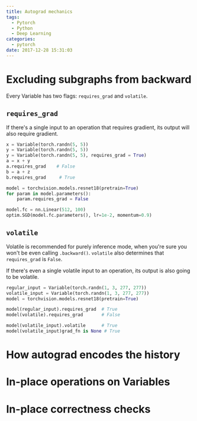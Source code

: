 ```yaml
---
title: Autograd mechanics
tags:
  - Pytorch
  - Python
  - Deep Learning
categories:
  - pytorch
date: 2017-12-28 15:31:03
---
```


# Excluding subgraphs from backward

Every Variable has two flags: `requires_grad` and `volatile`.

## `requires_grad`

If there's a single input to an operation that requires gradient, its output will also require gradient.

```python
x = Variable(torch.randn(5, 5))
y = Variable(torch.randn(5, 5))
y = Variable(torch.randn(5, 5), requires_grad = True)
a = x + y
a.requires_grad    # False
b = a + z
b.requires_grad     # True
```

```python
model = torchvision.models.resnet18(pretrain=True)
for param in model.parameters():
    param.requires_grad = False

model.fc = nn.Linear(512, 100)
optim.SGD(model.fc.parameters(), lr=1e-2, momentum=0.9)
```

## `volatile`

Volatile is recommended for purely inference mode, when you're sure you won't be even calling `.backward()`. `volatile` also determines that `requires_grad` is `False`.

If there's even a single volatile input to an operation, its output is also going to be volatile.

```python
regular_input = Variable(torch.randn(1, 3, 277, 277))
volatile_input = Variable(torch.randn(1, 3, 277, 277))
model = torchvision.models.resnet18(pretrain=True)

model(regular_input).requires_grad  # True
model(volatile).requires_grad       # False

model(volatile_input).volatile      # True
model(volatile_input)grad_fn is None # True
```

# How autograd encodes the history

# In-place operations on Variables

# In-place correctness checks
